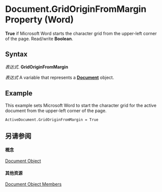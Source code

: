 
# Document.GridOriginFromMargin Property (Word)

 **True** if Microsoft Word starts the character grid from the upper-left corner of the page. Read/write **Boolean**.


## Syntax

 _表达式_. **GridOriginFromMargin**

 _表达式_ A variable that represents a **[Document](8d83487a-2345-a036-a916-971c9db5b7fb.md)** object.


## Example

This example sets Microsoft Word to start the character grid for the active document from the upper-left corner of the page.


```
ActiveDocument.GridOriginFromMargin = True
```


## 另请参阅


#### 概念


[Document Object](8d83487a-2345-a036-a916-971c9db5b7fb.md)
#### 其他资源


[Document Object Members](http://msdn.microsoft.com/library/fc9ab457-0888-f917-3d52-387168ac23b9%28Office.15%29.aspx)